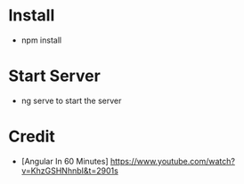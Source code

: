 # Install

- npm install

# Start Server

- ng serve to start the server

# Credit

- [Angular In 60 Minutes] https://www.youtube.com/watch?v=KhzGSHNhnbI&t=2901s